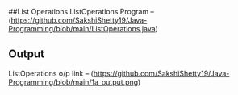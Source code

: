 ##List Operations
ListOperations Program – (https://github.com/SakshiShetty19/Java-Programming/blob/main/ListOperations.java)
## Output
ListOperations o/p link – (https://github.com/SakshiShetty19/Java-Programming/blob/main/1a_output.png)
